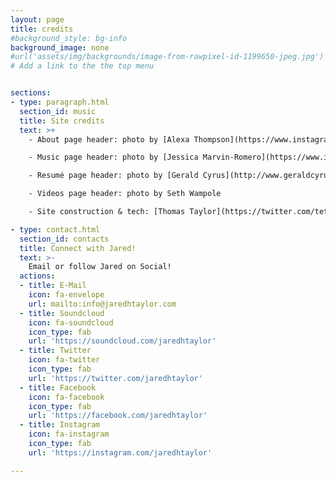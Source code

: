 ```yaml
---
layout: page
title: credits
#background_style: bg-info
background_image: none
#url('assets/img/backgrounds/image-from-rawpixel-id-1199650-jpeg.jpg')
# Add a link to the the top menu


sections:
- type: paragraph.html
  section_id: music
  title: Site credits
  text: >+
    - About page header: photo by [Alexa Thompson](https://www.instagram.com/lexathompson/)

    - Music page header: photo by [Jessica Marvin-Romero](https://www.instagram.com/chilaquilesjess/)

    - Resumé page header: photo by [Gerald Cyrus](http://www.geraldcyrus.com/Home.html), from *Bible: Complete Word of God (Abr.)*, Allens Lane Theater, May 2019

    - Videos page header: photo by Seth Wampole

    - Site construction & tech: [Thomas Taylor](https://twitter.com/tet3)  

- type: contact.html
  section_id: contacts
  title: Connect with Jared!
  text: >-
    Email or follow Jared on Social!
  actions:
  - title: E-Mail
    icon: fa-envelope
    url: mailto:info@jaredhtaylor.com
  - title: Soundcloud
    icon: fa-soundcloud
    icon_type: fab
    url: 'https://soundcloud.com/jaredhtaylor'  
  - title: Twitter
    icon: fa-twitter
    icon_type: fab
    url: 'https://twitter.com/jaredhtaylor'
  - title: Facebook
    icon: fa-facebook
    icon_type: fab
    url: 'https://facebook.com/jaredhtaylor'
  - title: Instagram
    icon: fa-instagram
    icon_type: fab
    url: 'https://instagram.com/jaredhtaylor'  

---
```

